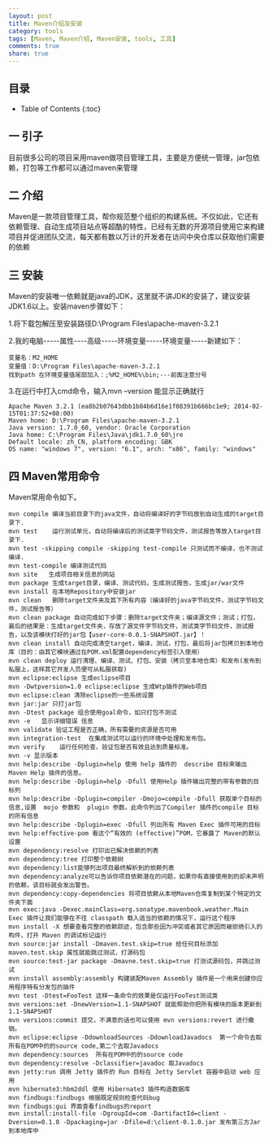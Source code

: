 ```yaml
---
layout: post
title: Maven介绍及安装
category: tools
tags: [Maven, Maven介绍, Maven安装, tools, 工具]
comments: true
share: true
---
```

## 目录 ##

* Table of Contents
{:toc}

## 一  引子 ##

目前很多公司的项目采用maven做项目管理工具，主要是方便统一管理，jar包依赖，打包等工作都可以通过maven来管理

## 二  介绍 ##

Maven是一款项目管理工具，帮你规范整个组织的构建系统。不仅如此，它还有依赖管理、自动生成项目站点等超酷的特性，已经有无数的开源项目使用它来构建项目并促进团队交流，每天都有数以万计的开发者在访问中央仓库以获取他们需要的依赖

## 三  安装 ##

Maven的安装唯一依赖就是java的JDK，这里就不讲JDK的安装了，建议安装JDK1.6以上。安装maven步骤如下：

1.将下载包解压至安装路径D:\Program Files\apache-maven-3.2.1

2.我的电脑-----属性----高级-----环境变量-----环境变量-----新建如下：

    变量名：M2_HOME
    变量值：D:\Program Files\apache-maven-3.2.1
    找到path 在环境变量值尾部加入：;%M2_HOME%\bin;---前面注意分号

3.在运行中打入cmd命令，输入mvn –version 能显示正确就行

    Apache Maven 3.2.1 (ea8b2b07643dbb1b84b6d16e1f08391b666bc1e9; 2014-02-15T01:37:52+08:00)
    Maven home: D:\Program Files\apache-maven-3.2.1
    Java version: 1.7.0_60, vendor: Oracle Corporation
    Java home: C:\Program Files\Java\jdk1.7.0_60\jre
    Default locale: zh_CN, platform encoding: GBK
    OS name: "windows 7", version: "6.1", arch: "x86", family: "windows"

## 四  Maven常用命令 ##

Maven常用命令如下。

    mvn compile 编译当前目录下的java文件，自动将编译好的字节码放到自动生成的target目录下.
    mvn test    运行测试单元，自动将编译后的测试类字节码文件，测试报告等放入target目录下.
    mvn test -skipping compile -skipping test-compile 只测试而不编译，也不测试编译.
    mvn test-compile 编译测试代码
    mvn site   生成项目相关信息的网站
    mvn package 生成target目录，编译、测试代码，生成测试报告，生成jar/war文件
    mvn install 在本地Repository中安装jar
    mvn clean   删除target文件夹及其下所有内容（编译好的java字节码文件，测试字节码文件，测试报告等） 
    mvn clean package 自动完成如下步骤：删除target文件夹；编译源文件；测试；打包，最后的结果是：生成target文件夹，存放了源文件字节码文件，测试类字节码文件，测试报告，以及该模块打好的jar包【user-core-0.0.1-SNAPSHOT.jar】！ 
    mvn clean install 自动完成清空target，编译，测试，打包，最后将jar包拷贝到本地仓库（目的：由其它模块通过在POM.xml配置dependency标签引入使用） 
    mvn clean deploy 运行清理、编译、测试、打包、安装（拷贝至本地仓库）和发布(发布到私服上，这样其它开发人员便可从私服获取) 
    mvn eclipse:eclipse 生成eclipse项目
    mvn -Dwtpversion=1.0 eclipse:eclipse 生成Wtp插件的Web项目
    mvn eclipse:clean 清除eclipse的一些系统设置
    mvn jar:jar 只打jar包
    mvn -Dtest package 组合使用goal命令，如只打包不测试
    mvn -e   显示详细错误 信息
    mvn validate 验证工程是否正确，所有需要的资源是否可用
    mvn integration-test  在集成测试可以运行的环境中处理和发布包。 
    mvn verify    运行任何检查，验证包是否有效且达到质量标准。
    mvn -v 显示版本 
    mvn help:describe -Dplugin=help 使用 help 插件的  describe 目标来输出 Maven Help 插件的信息。 
    mvn help:describe -Dplugin=help -Dfull 使用Help 插件输出完整的带有参数的目标列 
    mvn help:describe -Dplugin=compiler -Dmojo=compile -Dfull 获取单个目标的信息,设置  mojo 参数和  plugin 参数。此命令列出了Compiler 插件的compile 目标的所有信息 
    mvn help:describe -Dplugin=exec -Dfull 列出所有 Maven Exec 插件可用的目标 
    mvn help:effective-pom 看这个“有效的 (effective)”POM，它暴露了 Maven的默认设置 
    mvn dependency:resolve 打印出已解决依赖的列表 
    mvn dependency:tree 打印整个依赖树 
    mvn dependency:list能够列出项目最终解析到的依赖列表
    mvn dependency:analyze可以告诉你项目依赖潜在的问题，如果你有直接使用到的却未声明的依赖，该目标就会发出警告。
    mvn dependency:copy-dependencies 将项目依赖从本地Maven仓库复制到某个特定的文件夹下面 
    mvn exec:java -Dexec.mainClass=org.sonatype.mavenbook.weather.Main Exec 插件让我们能够在不往 classpath 载入适当的依赖的情况下，运行这个程序
    mvn install -X 想要查看完整的依赖踪迹，包含那些因为冲突或者其它原因而被拒绝引入的构件，打开 Maven 的调试标记运行 
    mvn source:jar install -Dmaven.test.skip=true 给任何目标添加maven.test.skip 属性就能跳过测试，打源码包
    mvn source:test-jar package -Dmavne.test.skip=true 打测试源码包，并跳过测试
    mvn install assembly:assembly 构建装配Maven Assembly 插件是一个用来创建你应用程序特有分发包的插件 
    mvn test -Dtest=FooTest 这样一条命令的效果是仅运行FooTest测试类
    mvn versions:set -DnewVersion=1.1-SNAPSHOT 就能帮助你把所有模块的版本更新到1.1-SNAPSHOT
    mvn versions:commit 提交，不满意的话也可以使用 mvn versions:revert 进行撤销。
    mvn eclipse:eclipse -DdownloadSources -DdownloadJavadocs  第一个命令去取所有在POM中的的source code,第二个去取Javadocs
    mvn dependency:sources  所有在POM中的的source code
    mvn dependency:resolve -Dclassifier=javadoc 取Javadocs
    mvn jetty:run 调用 Jetty 插件的 Run 目标在 Jetty Servlet 容器中启动 web 应用 
    mvn hibernate3:hbm2ddl 使用 Hibernate3 插件构造数据库
    mvn findbugs:findbugs 根据既定规则检查代码bug 
    mvn findbugs:gui 界面查看findbugs的report
    mvn install:install-file -DgroupId=com -DartifactId=client -Dversion=0.1.0 -Dpackaging=jar -Dfile=d:\client-0.1.0.jar 发布第三方Jar到本地库中
    
